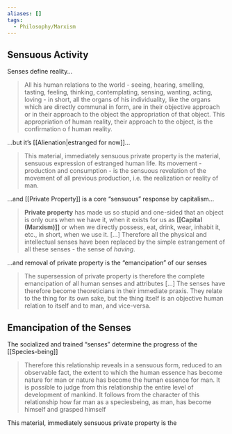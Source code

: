 ```yaml
---
aliases: []
tags:
  - Philosophy/Marxism
---
```


## Sensuous Activity

Senses define reality…

> All his human relations to the world - seeing, hearing, smelling, tasting, feeling, thinking, contemplating, sensing, wanting, acting, loving - in short, all the organs of his individuality, like the organs which are directly communal in form, are in their objective approach or in their approach to the object the appropriation of that object. This appropriation of human reality, their approach to the object, is the confirmation o f human reality.

…but it’s [[Alienation|estranged for now]]…

> This material, immediately sensuous private property is the material, sensuous expression of estranged human life. Its move­ment - production and consumption - is the sensuous revelation of the movement of all previous production, i.e. the realization or reality of man.

…and [[Private Property]] is a core “sensuous” response by capitalism…

> **Private property** has made us so stupid and one-sided that an object is only ours when we have it, when it exists for us as **[[Capital (Marxism)]]** or when we directly possess, eat, drink, wear, inhabit it, etc., in short, when we use it. […] Therefore all the physical and intellectual senses have been replaced by the simple estrangement of all these senses - the sense of _having_.

…and removal of private property is the “emancipation” of our senses

> The supersession of private property is therefore the complete emancipation of all human senses and attributes […] The senses have therefore become theoreticians in their immediate praxis. They relate to the thing for its own sake, but the thing itself is an objective human relation to itself and to man, and vice-versa.

## Emancipation of the Senses

The socialized and trained “senses” determine the progress of the [[Species-being]]

> Therefore this relationship reveals in a sensuous form, reduced to an observable fact, the extent to which the human essence has become nature for man or nature has become the human essence for man. It is possible to judge from this relationship the entire level of development of mankind. It follows from the character of this relationship how far man as a speciesbeing, as man, has become himself and grasped himself

This material, immediately sensuous private property is the
